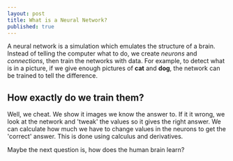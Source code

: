 ```yaml
---
layout: post
title: What is a Neural Network?
published: true
---
```


A neural network is a simulation which emulates the structure of a brain. Instead of telling the computer what to do, we create _neurons_ and _connections_, then train the networks with data. For example, to detect what is in a picture, if we give enough pictures of **cat** and **dog**, the network can be trained to tell the difference.

## How exactly do we train them?

Well, we cheat. We show it images we know the answer to. If it it wrong, we look at the network and 'tweak' the values so it gives the right answer. We can calculate how much we have to change values in the neurons to get the 'correct' answer. This is done using calculus and derivatives.

Maybe the next question is, how does the human brain learn?